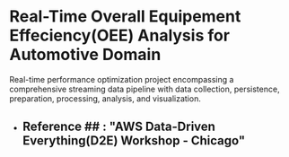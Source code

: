 # Real-Time Overall Equipement Effeciency(OEE) Analysis for Automotive Domain
Real-time performance optimization project encompassing a comprehensive streaming data pipeline with data collection, persistence, preparation, processing, analysis, and visualization.

* ## Reference ## : "AWS Data-Driven Everything(D2E) Workshop - Chicago"





